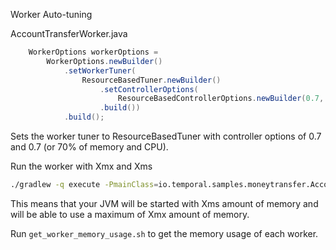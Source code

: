 Worker Auto-tuning

AccountTransferWorker.java
```java
    WorkerOptions workerOptions =
        WorkerOptions.newBuilder()
            .setWorkerTuner(
                ResourceBasedTuner.newBuilder()
                    .setControllerOptions(
                        ResourceBasedControllerOptions.newBuilder(0.7, 0.7).build())
                    .build())
            .build();
```
Sets the worker tuner to ResourceBasedTuner with controller options of 0.7 and 0.7 (or 70% of memory and CPU).

Run the worker with Xmx and Xms
```bash
./gradlew -q execute -PmainClass=io.temporal.samples.moneytransfer.AccountTransferWorker --console=plain -Dorg.gradle.jvmargs="-Xms8m -Xmx1024m"
```
This means that your JVM will be started with Xms amount of memory and will be able to use a maximum of Xmx amount of memory.

Run `get_worker_memory_usage.sh` to get the memory usage of each worker.